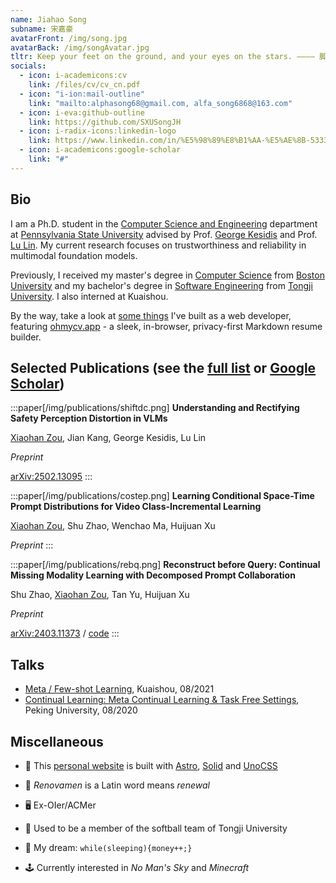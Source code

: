 ```yaml
---
name: Jiahao Song
subname: 宋嘉豪
avatarFront: /img/song.jpg
avatarBack: /img/songAvatar.jpg
tltr: Keep your feet on the ground, and your eyes on the stars. ———— 脚踏实地，仰望星空。
socials:
  - icon: i-academicons:cv
    link: /files/cv/cv_cn.pdf
  - icon: "i-ion:mail-outline"
    link: "mailto:alphasong68@gmail.com, alfa_song6868@163.com"
  - icon: i-eva:github-outline
    link: https://github.com/SXUSongJH
  - icon: i-radix-icons:linkedin-logo
    link: https://www.linkedin.com/in/%E5%98%89%E8%B1%AA-%E5%AE%8B-533336282/
  - icon: i-academicons:google-scholar
    link: "#"
---
```



## Bio

I am a Ph.D. student in the [Computer Science and Engineering](https://www.eecs.psu.edu/) department at [Pennsylvania State University](https://www.psu.edu/) advised by Prof. [George Kesidis](https://www.cse.psu.edu/~gik2/) and Prof. [Lu Lin](https://louise-lulin.github.io/). My current research focuses on trustworthiness and reliability in multimodal foundation models.

Previously, I received my master's degree in [Computer Science](https://www.bu.edu/cs/) from [Boston University](https://www.bu.edu/) and my bachelor's degree in [Software Engineering](http://sse.tongji.edu.cn/) from [Tongji University](https://www.tongji.edu.cn/). I also interned at Kuaishou.

By the way, take a look at [some things](/projects) I've built as a web developer, featuring [ohmycv.app](https://ohmycv.app) - a sleek, in-browser, privacy-first Markdown resume builder.


## Selected Publications <span text-base>(see the <a href="/publications">full list</a> or <a href="https://scholar.google.com/citations?user=RuW6xgMAAAAJ" target="_blank" rel="noopener noreferrer">Google Scholar</a>)</span>

:::paper[/img/publications/shiftdc.png]
**Understanding and Rectifying Safety Perception Distortion in VLMs**

<u>Xiaohan Zou</u>, Jian Kang, George Kesidis, Lu Lin

*Preprint*

[arXiv:2502.13095](https://arxiv.org/abs/2502.13095)
:::

:::paper[/img/publications/costep.png]
**Learning Conditional Space-Time Prompt Distributions for Video Class-Incremental Learning**

<u>Xiaohan Zou</u>, Shu Zhao, Wenchao Ma, Huijuan Xu

*Preprint*
:::

:::paper[/img/publications/rebq.png]
**Reconstruct before Query: Continual Missing Modality Learning with Decomposed Prompt Collaboration**

Shu Zhao, <u>Xiaohan Zou</u>, Tan Yu, Huijuan Xu

*Preprint*

[arXiv:2403.11373](https://arxiv.org/abs/2403.11373) / [code](https://github.com/Tree-Shu-Zhao/RebQ.pytorch)
:::


## Talks

- [Meta / Few-shot Learning](/files/talks/2021-08-meta-learning.pdf), Kuaishou, 08/2021
- [Continual Learning: Meta Continual Learning & Task Free Settings](/files/talks/2020-08-continual-learning.pdf), Peking University, 08/2020


## Miscellaneous

- 🚀 This [personal website](https://github.com/Renovamen/renovamen.github.io) is built with [Astro](https://astro.build/), [Solid](https://www.solidjs.com/) and [UnoCSS](https://github.com/antfu/unocss)

- 🧐 _Renovamen_ is a Latin word means _renewal_

- 🖥 Ex-OIer/ACMer

- 🥎 Used to be a member of the softball team of Tongji University

- 🌭 My dream: `while(sleeping){money++;}`

- 🕹️ Currently interested in *No Man's Sky* and *Minecraft*
